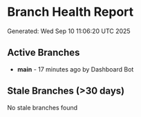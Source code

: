 # Branch Health Report
Generated: Wed Sep 10 11:06:20 UTC 2025

## Active Branches
- **main** - 17 minutes ago by Dashboard Bot

## Stale Branches (>30 days)
No stale branches found
